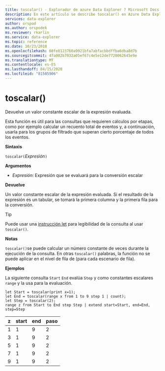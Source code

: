 ```yaml
---
title: toscalar() - Explorador de azure Data Explorer ? Microsoft Docs
description: En este artículo se describe toscalar() en Azure Data Explorer.
services: data-explorer
author: orspod
ms.author: orspodek
ms.reviewer: rkarlin
ms.service: data-explorer
ms.topic: reference
ms.date: 10/23/2018
ms.openlocfilehash: 60fe8123760a9921bfa7abfacbbdffba6dba8d7b
ms.sourcegitcommit: 47a002b7032a05ef67c4e5e12de7720062645e9e
ms.translationtype: MT
ms.contentlocale: es-ES
ms.lasthandoff: 04/15/2020
ms.locfileid: "81505906"
---
```

# <a name="toscalar"></a>toscalar()

Devuelve un valor constante escalar de la expresión evaluada. 

Esta función es útil para las consultas que requieren cálculos por etapas, como por ejemplo calcular un recuento total de eventos y, a continuación, usarla para los grupos de filtrado que superan cierto porcentaje de todos los eventos. 

**Sintaxis**

`toscalar(`*Expresión*`)`

**Argumentos**

* *Expresión*: Expresión que se evaluará para la conversión escalar  

**Devuelve**

Un valor constante escalar de la expresión evaluada.
Si el resultado de la expresión es un tabular, se tomará la primera columna y la primera fila para la conversión.

> [!TIP]
> Puede usar una [instrucción let](letstatement.md) para legibilidad de la consulta al usar `toscalar()`.

**Notas**

`toscalar()`se puede calcular un número constante de veces durante la ejecución de la consulta.
En otras `toscalar()` palabras, la función no se puede aplicar en el nivel de fila de (para cada escenario de fila).

**Ejemplos**

La siguiente consulta `Start` `End` evalúa `Step` y como constantes escalares `range` y la usa para la evaluación. 

```kusto
let Start = toscalar(print x=1);
let End = toscalar(range x from 1 to 9 step 1 | count);
let Step = toscalar(2);
range z from Start to End step Step | extend start=Start, end=End, step=Step
```

|z|start|end|paso|
|---|---|---|---|
|1|1|9|2|
|3|1|9|2|
|5|1|9|2|
|7|1|9|2|
|9|1|9|2|